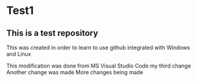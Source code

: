 # Test1
## This is a test repository

This was created in order to learn to use github integrated with Windows and Linux

This modification was done from MS Visual Studio Code
my third change
Another change was made
More changes being made